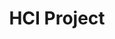 ---
title: "HCI Project"
excerpt: "Design of an app to compare prices of second hand books in Estonia <br/>"
collection: portfolio
---